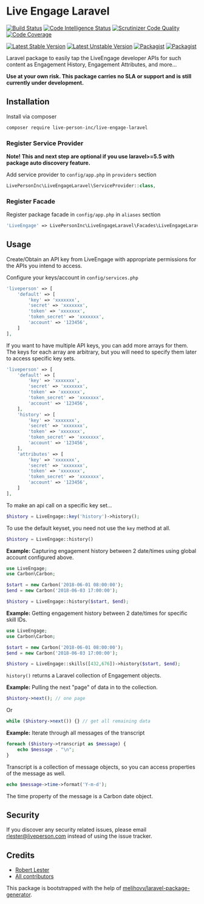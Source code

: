 # Live Engage Laravel

[![Build Status](https://scrutinizer-ci.com/g/LivePersonInc/LiveEngageLaravel/badges/build.png?b=master)](https://scrutinizer-ci.com/g/LivePersonInc/LiveEngageLaravel/build-status/master)
[![Code Intelligence Status](https://scrutinizer-ci.com/g/LivePersonInc/LiveEngageLaravel/badges/code-intelligence.svg?b=master)](https://scrutinizer-ci.com/code-intelligence)
[![Scrutinizer Code Quality](https://scrutinizer-ci.com/g/LivePersonInc/LiveEngageLaravel/badges/quality-score.png?b=master)](https://scrutinizer-ci.com/g/LivePersonInc/LiveEngageLaravel/?branch=master)
[![Code Coverage](https://scrutinizer-ci.com/g/LivePersonInc/LiveEngageLaravel/badges/coverage.png?b=master)](https://scrutinizer-ci.com/g/LivePersonInc/LiveEngageLaravel/?branch=master)

[![Latest Stable Version](https://poser.pugx.org/live-person-inc/live-engage-laravel/v/stable.svg)](https://packagist.org/packages/live-person-inc/live-engage-laravel)
[![Latest Unstable Version](https://poser.pugx.org/live-person-inc/live-engage-laravel/v/unstable.svg)](https://packagist.org/packages/live-person-inc/live-engage-laravel)
[![Packagist](https://poser.pugx.org/live-person-inc/live-engage-laravel/d/total.svg)](https://packagist.org/packages/live-person-inc/live-engage-laravel)
[![Packagist](https://img.shields.io/packagist/l/live-person-inc/live-engage-laravel.svg)](https://packagist.org/packages/live-person-inc/live-engage-laravel)

Laravel package to easily tap the LiveEngage developer APIs for such content as Engagement History, Engagement Attributes, and more...

**Use at your own risk. This package carries no SLA or support and is still currently under development.**

## Installation

Install via composer
```bash
composer require live-person-inc/live-engage-laravel

```

### Register Service Provider

**Note! This and next step are optional if you use laravel>=5.5 with package
auto discovery feature.**

Add service provider to `config/app.php` in `providers` section
```php
LivePersonInc\LiveEngageLaravel\ServiceProvider::class,
```

### Register Facade

Register package facade in `config/app.php` in `aliases` section
```php
'LiveEngage' => LivePersonInc\LiveEngageLaravel\Facades\LiveEngageLaravel::class,
```

## Usage

Create/Obtain an API key from LiveEngage with appropriate permissions for the APIs you intend to access.

Configure your keys/account in `config/services.php`

```php
'liveperson' => [
    'default' => [
	    'key' => 'xxxxxxx',
	    'secret' => 'xxxxxxx',
	    'token' => 'xxxxxxx',
	    'token_secret' => 'xxxxxxx',
	    'account' => '123456',
    ]
],
```
If you want to have multiple API keys, you can add more arrays for them. The keys for each array are arbitrary, but you will need to specify them later to access specific key sets.
```php
'liveperson' => [
    'default' => [
	    'key' => 'xxxxxxx',
	    'secret' => 'xxxxxxx',
	    'token' => 'xxxxxxx',
	    'token_secret' => 'xxxxxxx',
	    'account' => '123456',
    ],
    'history' => [
	    'key' => 'xxxxxxx',
	    'secret' => 'xxxxxxx',
	    'token' => 'xxxxxxx',
	    'token_secret' => 'xxxxxxx',
	    'account' => '123456',
    ],
    'attributes' => [
	    'key' => 'xxxxxxx',
	    'secret' => 'xxxxxxx',
	    'token' => 'xxxxxxx',
	    'token_secret' => 'xxxxxxx',
	    'account' => '123456',
    ]
],
```
To make an api call on a specific key set...
```php
$history = LiveEngage::key('history')->history();
```
To use the default keyset, you need not use the `key` method at all.
```php
$history = LiveEngage::history()
```


**Example:** Capturing engagement history between 2 date/times using global account configured above.

```php
use LiveEngage;
use Carbon\Carbon;
```
```php
$start = new Carbon('2018-06-01 08:00:00');
$end = new Carbon('2018-06-03 17:00:00');

$history = LiveEngage::history($start, $end);
```

**Example:** Getting engagement history between 2 date/times for specific skill IDs.

```php
use LiveEngage;
use Carbon\Carbon;
```
```php
$start = new Carbon('2018-06-01 08:00:00');
$end = new Carbon('2018-06-03 17:00:00');

$history = LiveEngage::skills([432,676])->history($start, $end);
```
`history()` returns a Laravel collection of Engagement objects.

**Example:** Pulling the next "page" of data in to the collection.

```php
$history->next(); // one page
```
Or
```php
while ($history->next()) {} // get all remaining data
```

**Example:** Iterate through all messages of the transcript

```php
foreach ($history->transcript as $message) {
	echo $message . "\n";
}
```
Transcript is a collection of message objects, so you can access properties of the message as well.
```php
echo $message->time->format('Y-m-d');
```
The time property of the message is a Carbon date object.

## Security

If you discover any security related issues, please email rlester@liveperson.com
instead of using the issue tracker.

## Credits

- [Robert Lester](https://github.com/LivePersonInc/LiveEngageLaravel)
- [All contributors](https://github.com/LivePersonInc/LiveEngageLaravel/graphs/contributors)

This package is bootstrapped with the help of
[melihovv/laravel-package-generator](https://github.com/melihovv/laravel-package-generator).
